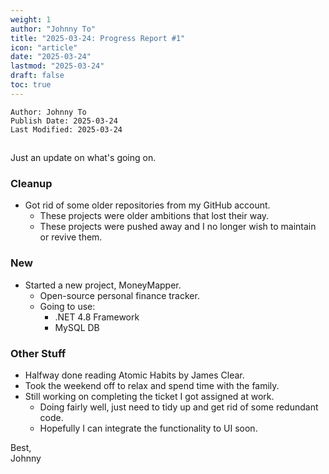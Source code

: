 ```yaml
---
weight: 1
author: "Johnny To"
title: "2025-03-24: Progress Report #1"
icon: "article"
date: "2025-03-24"
lastmod: "2025-03-24"
draft: false
toc: true
---
```

	Author: Johnny To
	Publish Date: 2025-03-24
	Last Modified: 2025-03-24
##

Just an update on what's going on.

### Cleanup
- Got rid of some older repositories from my GitHub account.
	- These projects were older ambitions that lost their way.
	- These projects were pushed away and I no longer wish to maintain or revive them.

### New
- Started a new project, MoneyMapper.
	- Open-source personal finance tracker.
	- Going to use:
		- .NET 4.8 Framework
		- MySQL DB

### Other Stuff
- Halfway done reading Atomic Habits by James Clear.
- Took the weekend off to relax and spend time with the family.
- Still working on completing the ticket I got assigned at work.
	- Doing fairly well, just need to tidy up and get rid of some redundant code.
	- Hopefully I can integrate the functionality to UI soon.

Best,<br />
Johnny